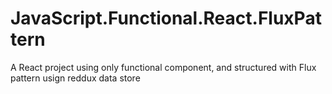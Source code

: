 # JavaScript.Functional.React.FluxPattern
A React project using only functional component, and structured with Flux pattern usign  reddux data store

